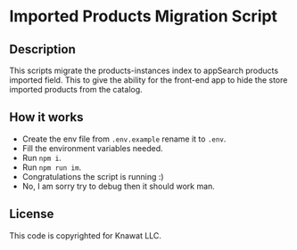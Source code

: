 # Imported Products Migration Script

## Description

This scripts migrate the products-instances index to appSearch products imported field.
This to give the ability for the front-end app to hide the store imported products from the catalog.

## How it works

 - Create the env file from `.env.example` rename it to `.env`.
 - Fill the environment variables needed.
 - Run `npm i`.
 - Run `npm run im`.
 - Congratulations the script is running :)
 - No, I am sorry try to debug then it should work man.

## License

This code is copyrighted for Knawat LLC.
